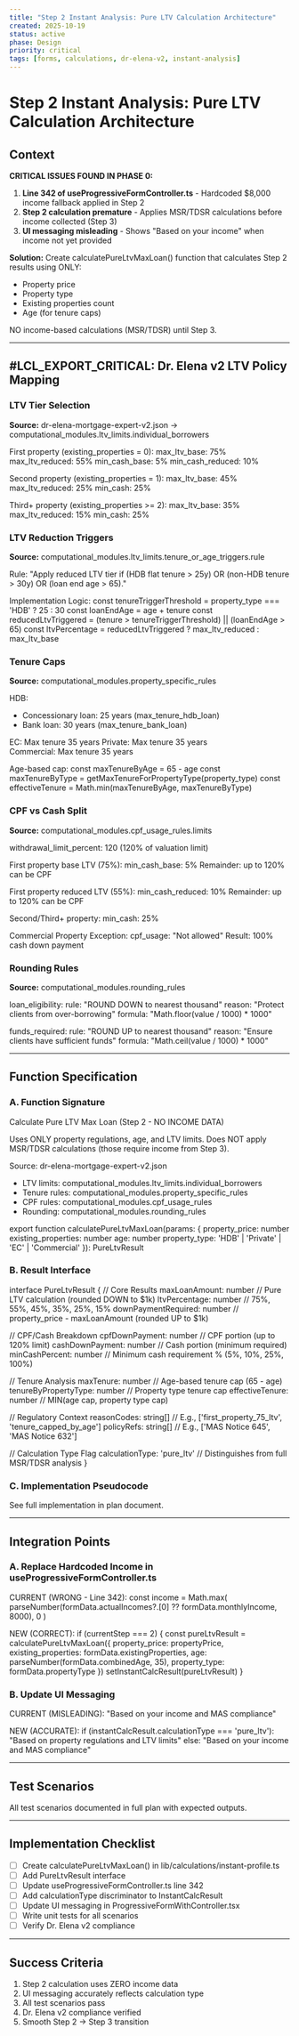 ```yaml
---
title: "Step 2 Instant Analysis: Pure LTV Calculation Architecture"
created: 2025-10-19
status: active
phase: Design
priority: critical
tags: [forms, calculations, dr-elena-v2, instant-analysis]
---
```


# Step 2 Instant Analysis: Pure LTV Calculation Architecture

## Context

**CRITICAL ISSUES FOUND IN PHASE 0:**
1. **Line 342 of useProgressiveFormController.ts** - Hardcoded $8,000 income fallback applied in Step 2
2. **Step 2 calculation premature** - Applies MSR/TDSR calculations before income collected (Step 3)
3. **UI messaging misleading** - Shows "Based on your income" when income not yet provided

**Solution:** Create calculatePureLtvMaxLoan() function that calculates Step 2 results using ONLY:
- Property price
- Property type
- Existing properties count
- Age (for tenure caps)

NO income-based calculations (MSR/TDSR) until Step 3.

---

## #LCL_EXPORT_CRITICAL: Dr. Elena v2 LTV Policy Mapping

### LTV Tier Selection

**Source:** dr-elena-mortgage-expert-v2.json → computational_modules.ltv_limits.individual_borrowers

First property (existing_properties = 0):
  max_ltv_base: 75%
  max_ltv_reduced: 55%
  min_cash_base: 5%
  min_cash_reduced: 10%

Second property (existing_properties = 1):
  max_ltv_base: 45%
  max_ltv_reduced: 25%
  min_cash: 25%

Third+ property (existing_properties >= 2):
  max_ltv_base: 35%
  max_ltv_reduced: 15%
  min_cash: 25%

### LTV Reduction Triggers

**Source:** computational_modules.ltv_limits.tenure_or_age_triggers.rule

Rule: "Apply reduced LTV tier if (HDB flat tenure > 25y) OR (non-HDB tenure > 30y) OR (loan end age > 65)."

Implementation Logic:
  const tenureTriggerThreshold = property_type === 'HDB' ? 25 : 30
  const loanEndAge = age + tenure
  const reducedLtvTriggered = (tenure > tenureTriggerThreshold) || (loanEndAge > 65)
  const ltvPercentage = reducedLtvTriggered ? max_ltv_reduced : max_ltv_base

### Tenure Caps

**Source:** computational_modules.property_specific_rules

HDB:
  - Concessionary loan: 25 years (max_tenure_hdb_loan)
  - Bank loan: 30 years (max_tenure_bank_loan)

EC: Max tenure 35 years
Private: Max tenure 35 years  
Commercial: Max tenure 35 years

Age-based cap:
  const maxTenureByAge = 65 - age
  const maxTenureByType = getMaxTenureForPropertyType(property_type)
  const effectiveTenure = Math.min(maxTenureByAge, maxTenureByType)

### CPF vs Cash Split

**Source:** computational_modules.cpf_usage_rules.limits

withdrawal_limit_percent: 120  (120% of valuation limit)

First property base LTV (75%):
  min_cash_base: 5%
  Remainder: up to 120% can be CPF

First property reduced LTV (55%):
  min_cash_reduced: 10%
  Remainder: up to 120% can be CPF

Second/Third+ property:
  min_cash: 25%

Commercial Property Exception:
  cpf_usage: "Not allowed"
  Result: 100% cash down payment

### Rounding Rules

**Source:** computational_modules.rounding_rules

loan_eligibility:
  rule: "ROUND DOWN to nearest thousand"
  reason: "Protect clients from over-borrowing"
  formula: "Math.floor(value / 1000) * 1000"

funds_required:
  rule: "ROUND UP to nearest thousand"
  reason: "Ensure clients have sufficient funds"
  formula: "Math.ceil(value / 1000) * 1000"

---

## Function Specification

### A. Function Signature

Calculate Pure LTV Max Loan (Step 2 - NO INCOME DATA)

Uses ONLY property regulations, age, and LTV limits.
Does NOT apply MSR/TDSR calculations (those require income from Step 3).

Source: dr-elena-mortgage-expert-v2.json
- LTV limits: computational_modules.ltv_limits.individual_borrowers
- Tenure rules: computational_modules.property_specific_rules
- CPF rules: computational_modules.cpf_usage_rules
- Rounding: computational_modules.rounding_rules

export function calculatePureLtvMaxLoan(params: {
  property_price: number
  existing_properties: number
  age: number
  property_type: 'HDB' | 'Private' | 'EC' | 'Commercial'
}): PureLtvResult

### B. Result Interface

interface PureLtvResult {
  // Core Results
  maxLoanAmount: number           // Pure LTV calculation (rounded DOWN to $1k)
  ltvPercentage: number            // 75%, 55%, 45%, 35%, 25%, 15%
  downPaymentRequired: number      // property_price - maxLoanAmount (rounded UP to $1k)
  
  // CPF/Cash Breakdown
  cpfDownPayment: number           // CPF portion (up to 120% limit)
  cashDownPayment: number          // Cash portion (minimum required)
  minCashPercent: number           // Minimum cash requirement % (5%, 10%, 25%, 100%)
  
  // Tenure Analysis
  maxTenure: number                // Age-based tenure cap (65 - age)
  tenureByPropertyType: number     // Property type tenure cap
  effectiveTenure: number          // MIN(age cap, property type cap)
  
  // Regulatory Context
  reasonCodes: string[]            // E.g., ['first_property_75_ltv', 'tenure_capped_by_age']
  policyRefs: string[]             // E.g., ['MAS Notice 645', 'MAS Notice 632']
  
  // Calculation Type Flag
  calculationType: 'pure_ltv'      // Distinguishes from full MSR/TDSR analysis
}

### C. Implementation Pseudocode

See full implementation in plan document.

---

## Integration Points

### A. Replace Hardcoded Income in useProgressiveFormController.ts

CURRENT (WRONG - Line 342):
  const income = Math.max(
    parseNumber(formData.actualIncomes?.[0] ?? formData.monthlyIncome, 8000),
    0
  )

NEW (CORRECT):
  if (currentStep === 2) {
    const pureLtvResult = calculatePureLtvMaxLoan({
      property_price: propertyPrice,
      existing_properties: formData.existingProperties,
      age: parseNumber(formData.combinedAge, 35),
      property_type: formData.propertyType
    })
    setInstantCalcResult(pureLtvResult)
  }

### B. Update UI Messaging

CURRENT (MISLEADING):
  "Based on your income and MAS compliance"

NEW (ACCURATE):
  if (instantCalcResult.calculationType === 'pure_ltv'):
    "Based on property regulations and LTV limits"
  else:
    "Based on your income and MAS compliance"

---

## Test Scenarios

All test scenarios documented in full plan with expected outputs.

---

## Implementation Checklist

- [ ] Create calculatePureLtvMaxLoan() in lib/calculations/instant-profile.ts
- [ ] Add PureLtvResult interface
- [ ] Update useProgressiveFormController.ts line 342
- [ ] Add calculationType discriminator to InstantCalcResult
- [ ] Update UI messaging in ProgressiveFormWithController.tsx
- [ ] Write unit tests for all scenarios
- [ ] Verify Dr. Elena v2 compliance

---

## Success Criteria

1. Step 2 calculation uses ZERO income data
2. UI messaging accurately reflects calculation type
3. All test scenarios pass
4. Dr. Elena v2 compliance verified
5. Smooth Step 2 → Step 3 transition

